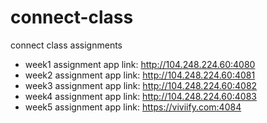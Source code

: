 # connect-class
connect class assignments

* week1 assignment app link: http://104.248.224.60:4080
* week2 assignment app link: http://104.248.224.60:4081
* week3 assignment app link: http://104.248.224.60:4082
* week4 assignment app link: http://104.248.224.60:4083
* week5 assignment app link: https://viviify.com:4084